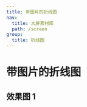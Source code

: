 ```yaml
---
title: 带图片的折线图
nav:
  title: 大屏素材库
  path: /screen
group:
  title: 折线图
---
```


# 带图片的折线图

## 效果图 1

<code src="../../../example/ImgLineDemo/demo1.tsx" background="#040727">
